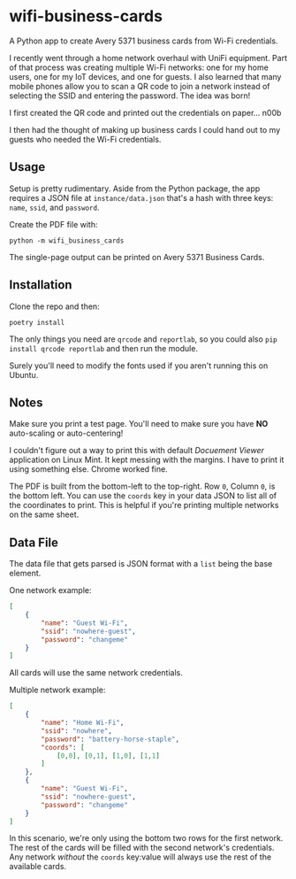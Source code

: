 # wifi-business-cards
A Python app to create Avery 5371 business cards from Wi-Fi credentials.

I recently went through a home network overhaul with UniFi equipment.  Part of that process was creating multiple Wi-Fi networks: one for my home users, one for my IoT devices, and one for guests.  I also learned that many mobile phones allow you to scan a QR code to join a network instead of selecting the SSID and entering the password.  The idea was born!

I first created the QR code and printed out the credentials on paper... n00b

I then had the thought of making up business cards I could hand out to my guests who needed the Wi-Fi credentials.

## Usage

Setup is pretty rudimentary.  Aside from the Python package, the app requires a JSON file at `instance/data.json` that's a hash with three keys: `name`, `ssid`, and `password`.

Create the PDF file with:

    python -m wifi_business_cards

The single-page output can be printed on Avery 5371 Business Cards.

## Installation

Clone the repo and then:

    poetry install

The only things you need are `qrcode` and `reportlab`, so you could also `pip install qrcode reportlab` and then run the module.

Surely you'll need to modify the fonts used if you aren't running this on Ubuntu.

## Notes

Make sure you print a test page.  You'll need to make sure you have **NO** auto-scaling or auto-centering!

I couldn't figure out a way to print this with default _Docuement Viewer_ application on Linux Mint.  It kept messing with the margins.  I have to print it using something else.  Chrome worked fine.

The PDF is built from the bottom-left to the top-right.  Row `0`, Column `0`, is the bottom left.  You can use the `coords` key in your data JSON to list all of the coordinates to print.  This is helpful if you're printing multiple networks on the same sheet.

## Data File
The data file that gets parsed is JSON format with a `list` being the base element.

One network example:
```json
[
    {
        "name": "Guest Wi-Fi",
        "ssid": "nowhere-guest",
        "password": "changeme"
    }
]
```

All cards will use the same network credentials.

Multiple network example:
```json
[
    {
        "name": "Home Wi-Fi",
        "ssid": "nowhere",
        "password": "battery-horse-staple",
        "coords": [
            [0,0], [0,1], [1,0], [1,1]
        ]
    },
    {
        "name": "Guest Wi-Fi",
        "ssid": "nowhere-guest",
        "password": "changeme"
    }
]
```
In this scenario, we're only using the bottom two rows for the first network.  The rest of the cards will be filled with the second network's credentials.  Any network _without_ the `coords` key:value will always use the rest of the available cards.